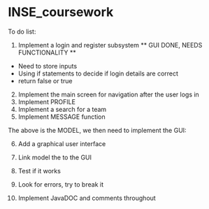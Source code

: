 # INSE_coursework

To do list:

1. Implement a login and register subsystem ** GUI DONE, NEEDS FUNCTIONALITY **
 - Need to store inputs
 - Using if statements to decide if login details are correct
 - return false or true
 
2. Implement the main screen for navigation after the user logs in
3. Implement PROFILE
4. Implement a search for a team
5. Implement MESSAGE function

The above is the MODEL, we then need to implement the GUI:

6. Add a graphical user interface
7. Link model the to the GUI

8. Test if it works
9. Look for errors, try to break it
10. Implement JavaDOC and comments throughout
